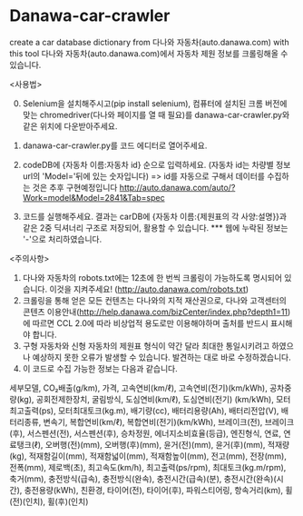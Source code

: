 # Danawa-car-crawler
create a car database dictionary from 다나와 자동차(auto.danawa.com) with this tool
다나와 자동차(auto.danawa.com)에서 자동차 제원 정보를 크롤링해올 수 있습니다.



<사용법>

0. Selenium을 설치해주시고(pip install selenium), 컴퓨터에 설치된 크롬 버전에 맞는 chromedriver(다나와 페이지를 열 때 필요)를 danawa-car-crawler.py와 같은 위치에 다운받아주세요. 
1. danawa-car-crawler.py를 코드 에디터로 열어주세요.
2. codeDB에 {자동차 이름:자동차 id} 순으로 입력하세요.
  (자동차 id는 차량별 정보 url의 'Model='뒤에 있는 숫자입니다)
  => id를 자동으로 구해서 데이터를 수집하는 것은 추후 구현예정입니다
  http://auto.danawa.com/auto/?Work=model&Model=2841&Tab=spec

3. 코드를 실행해주세요. 결과는 carDB에 {자동차 이름:{제원표의 각 사양:설명}}과 같은 2중 딕셔너리 구조로 저장되어, 활용할 수 있습니다.
  *** 웹에 누락된 정보는 '-'으로 처리하였습니다.



<주의사항>

1. 다나와 자동차의 robots.txt에는 12초에 한 번씩 크롤링이 가능하도록 명시되어 있습니다. 이것을 지켜주세요! (http://auto.danawa.com/robots.txt)
2. 크롤링을 통해 얻은 모든 컨텐츠는 다나와의 지적 재산권으로, 다나와 고객센터의 콘텐츠 이용안내(http://help.danawa.com/bizCenter/index.php?depth1=11)에 따르면 CCL 2.0에 따라 비상업적 용도로만 이용해야하며 출처를 반드시 표시해야 합니다.
3. 구형 자동차와 신형 자동차의 제원표 형식이 약간 달라 최대한 통일시키려고 하였으나 예상하지 못한 오류가 발생할 수 있습니다. 발견하는 대로 바로 수정하겠습니다.
4. 이 코드로 수집 가능한 정보는 다음과 같습니다.

  세부모델, CO₂배출(g/km), 가격, 고속연비(km/ℓ), 고속연비(전기)(km/kWh), 공차중량(kg), 공회전제한장치, 굴림방식, 도심연비(km/ℓ), 도심연비(전기)  (km/kWh), 모터최고출력(ps), 모터최대토크(kg.m), 배기량(cc), 배터리용량(Ah), 배터리전압(V), 배터리종류, 변속기, 복합연비(km/ℓ), 복합연비(전기)(km/kWh), 브레이크(전), 브레이크(후), 서스펜션(전), 서스펜션(후), 승차정원, 에너지소비효율(등급), 엔진형식, 연료, 연료탱크(ℓ), 오버행(전)(mm), 오버행(후)(mm), 윤거(전)(mm), 윤거(후)(mm), 적재량(kg), 적재함길이(mm), 적재함넓이(mm), 적재함높이(mm), 전고(mm), 전장(mm), 전폭(mm), 제로백(초), 최고속도(km/h), 최고출력(ps/rpm), 최대토크(kg.m/rpm), 축거(mm), 충전방식(급속), 충전방식(완속), 충전시간(급속)(분), 충전시간(완속)(시간), 충전용량(kWh), 친환경, 타이어(전), 타이어(후), 파워스티어링, 항속거리(km), 휠(전)(인치), 휠(후)(인치)






